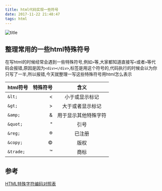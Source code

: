 ```yaml
---
title: html代码实现一些符号
date: 2017-11-22 21:48:47
tags: html
---
```

![title](https://cdn.wangyaxing.cn/html.jpg)
<!--more-->
## 整理常用的一些html特殊符号
在写html的时候经常会遇到一些特殊符号,例如`>`等,大家都知道直接写`<`或者`>`等代码会报错,原因是因为`<div></div>`,标签是用这个符号的,代码执行的时候会以为你只写了一半,所以报错,今天就整理一写这些特殊符号用html怎么表示


| html符号        | 特殊符号    |  含义  |
| --------   | -----:   | :----: |
|  `&lt;`        | &lt;      |   小于或显示标记      |
| `&gt;`         | &gt;      |   大于或者显示标记    |
| `&amp;`        | &amp;     |   用于显示其他特殊字符 |
| `&quot;`       | &quot;    |   引号              |
| `&reg;`        | &reg;     |   已注册             |
| `&copy;`       | &copy;    |   版权    |
| `&trade;`      | &trade;   |   商标    |

## 参考
[HTML特殊字符编码对照表](http://www.jb51.net/onlineread/htmlchar.htm)